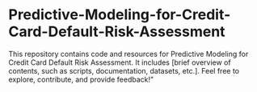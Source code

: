 # Predictive-Modeling-for-Credit-Card-Default-Risk-Assessment
This repository contains code and resources for Predictive Modeling for Credit Card Default Risk Assessment. It includes [brief overview of contents, such as scripts, documentation, datasets, etc.]. Feel free to explore, contribute, and provide feedback!"
